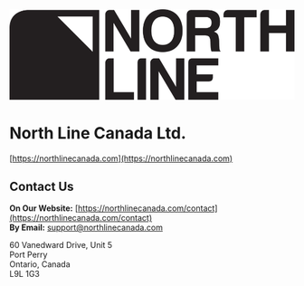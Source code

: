 <picture>
  <source media="(prefers-color-scheme: dark)" srcset="https://raw.githubusercontent.com/North-Line-Canada/.github/refs/heads/master/profile/NorthLine-White.png">
  <source media="(prefers-color-scheme: light)" srcset="https://raw.githubusercontent.com/North-Line-Canada/.github/refs/heads/master/profile/NorthLine-Dark.png">
  <img alt="North Line Canada Logo" src="https://raw.githubusercontent.com/North-Line-Canada/.github/refs/heads/master/profile/NorthLine-Dark.png">
</picture>

# North Line Canada Ltd.

[https://northlinecanada.com](https://northlinecanada.com)  

## Contact Us

**On Our Website:** [https://northlinecanada.com/contact](https://northlinecanada.com/contact)  
**By Email:** [support@northlinecanada.com](mailto:support@northlinecanada.com)  

60 Vanedward Drive, Unit 5  
Port Perry  
Ontario, Canada  
L9L 1G3  
